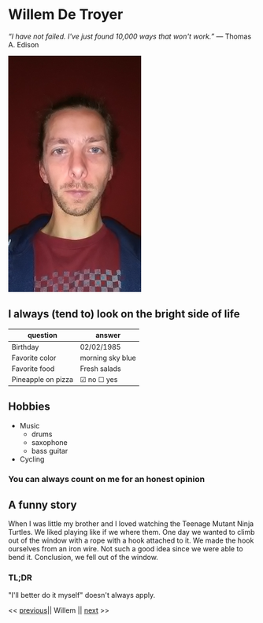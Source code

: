 # Willem De Troyer

*“I have not failed. I've just found 10,000 ways that won't work.”*
― Thomas A. Edison

![my picture](./willem.jpg)

## I always (tend to) look on the bright side of life

 question | answer
  -|-
 Birthday | 02/02/1985 
 Favorite color | morning sky blue 
 Favorite food | Fresh salads 
 Pineapple on pizza | &#9745; no &#9744; yes |

## Hobbies
- Music
  - drums
  - saxophone
  - bass guitar
- Cycling

### You can always count on me for an honest opinion

## A funny story

When I was little my brother and I loved watching the Teenage Mutant Ninja Turtles. We liked 
playing like if we where them. One day we wanted to climb out of the window 
with a rope with a hook attached to it. We made the hook ourselves from an 
iron wire. Not such a good idea since we were able to bend it. Conclusion, we fell out of the window.

### TL;DR

"I'll better do it myself" doesn't always apply.

<< [previous](https://github.com/WendyStoop/markdown-challenge)|| Willem || [next](https://github.com/chevtong/markdown-challenge) >>